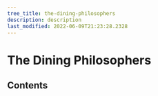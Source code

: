 ```yaml
---
tree_title: the-dining-philosophers
description: description
last_modified: 2022-06-09T21:23:28.2328
---
```


# The Dining Philosophers

## Contents
